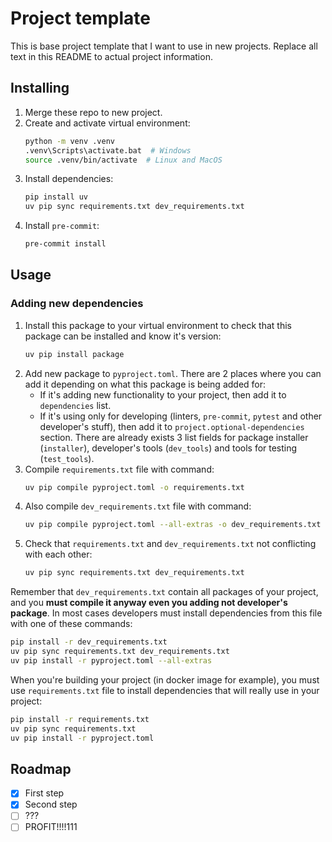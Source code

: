 # Project template

This is base project template that I want to use in new projects. Replace all text in this README to actual project
information.

## Installing

1. Merge these repo to new project.
2. Create and activate virtual environment:
    ```bash
    python -m venv .venv
    .venv\Scripts\activate.bat  # Windows
    source .venv/bin/activate  # Linux and MacOS
    ```
3. Install dependencies:
    ```bash
    pip install uv
    uv pip sync requirements.txt dev_requirements.txt
    ```
4. Install `pre-commit`:
    ```bash
    pre-commit install
    ```

## Usage

### Adding new dependencies

1. Install this package to your virtual environment to check that this package can be installed and know it's version:
   ```bash
   uv pip install package
   ```
2. Add new package to `pyproject.toml`. There are 2 places where you can add it depending on what this package is being
added for:
   - If it's adding new functionality to your project, then add it to `dependencies` list.
   - If it's using only for developing (linters, `pre-commit`, `pytest` and other developer's stuff), then add it to
   `project.optional-dependencies` section. There are already exists 3 list fields for package installer (`installer`),
   developer's tools (`dev_tools`) and tools for testing (`test_tools`).
3. Compile `requirements.txt` file with command:
   ```bash
   uv pip compile pyproject.toml -o requirements.txt
   ```
4. Also compile `dev_requirements.txt` file with command:
   ```bash
   uv pip compile pyproject.toml --all-extras -o dev_requirements.txt
   ```
5. Check that `requirements.txt` and `dev_requirements.txt` not conflicting with each other:
   ```bash
   uv pip sync requirements.txt dev_requirements.txt
   ```

Remember that `dev_requirements.txt` contain all packages of your project, and you **must compile it anyway even you
adding not developer's package**. In most cases developers must install dependencies from this file with one of these
commands:
```bash
pip install -r dev_requirements.txt
uv pip sync requirements.txt dev_requirements.txt
uv pip install -r pyproject.toml --all-extras
```

When you're building your project (in docker image for example), you must use `requirements.txt` file to install
dependencies that will really use in your project:

```bash
pip install -r requirements.txt
uv pip sync requirements.txt
uv pip install -r pyproject.toml
```

## Roadmap

- [X] First step
- [X] Second step
- [ ] ???
- [ ] PROFIT!!!!111
